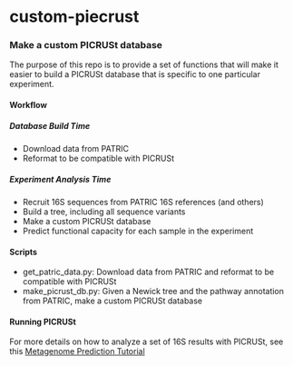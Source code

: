# custom-piecrust
### Make a custom PICRUSt database

The purpose of this repo is to provide a set of functions that will
make it easier to build a PICRUSt database that is specific to one
particular experiment.

#### Workflow

##### Database Build Time

  * Download data from PATRIC
  * Reformat to be compatible with PICRUSt

##### Experiment Analysis Time

  * Recruit 16S sequences from PATRIC 16S references (and others)
  * Build a tree, including all sequence variants
  * Make a custom PICRUSt database
  * Predict functional capacity for each sample in the experiment


#### Scripts

  * get_patric_data.py: Download data from PATRIC and reformat to be compatible with PICRUSt
  * make_picrust_db.py: Given a Newick tree and the pathway annotation from PATRIC, make a custom PICRUSt database


#### Running PICRUSt

For more details on how to analyze a set of 16S results with PICRUSt,
see this [Metagenome Prediction Tutorial](http://picrust.github.io/picrust/tutorials/metagenome_prediction.html#metagenome-prediction-tutorial)